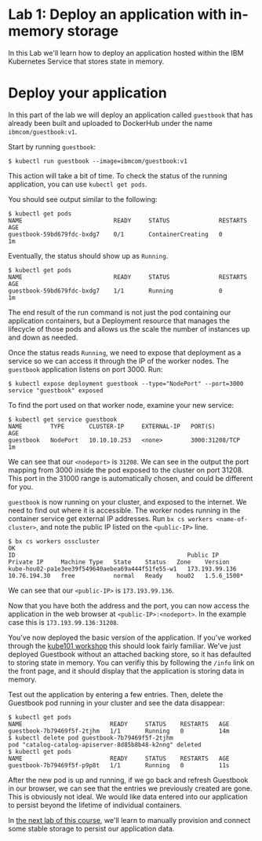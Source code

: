 # Lab 1: Deploy an application with in-memory storage

In this Lab we'll learn how to deploy an application hosted within the IBM Kubernetes Service that stores
state in memory.

# Deploy your application

In this part of the lab we will deploy an application called `guestbook`
that has already been built and uploaded to DockerHub under the name
`ibmcom/guestbook:v1`.

Start by running `guestbook`:

```
$ kubectl run guestbook --image=ibmcom/guestbook:v1
```

This action will take a bit of time. To check the status of the running application,
you can use `kubectl get pods`.

You should see output similar to the following:
```console
$ kubectl get pods
NAME                          READY     STATUS              RESTARTS   AGE
guestbook-59bd679fdc-bxdg7    0/1       ContainerCreating   0          1m
```
Eventually, the status should show up as `Running`.
```console
$ kubectl get pods
NAME                          READY     STATUS              RESTARTS   AGE
guestbook-59bd679fdc-bxdg7    1/1       Running             0          1m
```

The end result of the run command is not just the pod containing our application containers,
but a Deployment resource that manages the lifecycle of those pods and allows us the scale
the number of instances up and down as needed.
 
Once the status reads `Running`, we need to expose that deployment as a
service so we can access it through the IP of the worker nodes.
The `guestbook` application listens on port 3000.  Run:

```console
$ kubectl expose deployment guestbook --type="NodePort" --port=3000
service "guestbook" exposed
```

To find the port used on that worker node, examine your new service:
```console
$ kubectl get service guestbook
NAME        TYPE       CLUSTER-IP     EXTERNAL-IP   PORT(S)          AGE
guestbook   NodePort   10.10.10.253   <none>        3000:31208/TCP   1m
```

We can see that our `<nodeport>` is `31208`. We can see in the output the port mapping from 3000 inside 
the pod exposed to the cluster on port 31208. This port in the 31000 range is automatically chosen, 
and could be different for you.

`guestbook` is now running on your cluster, and exposed to the internet. We need to find out where it is accessible.
The worker nodes running in the container service get external IP addresses.
Run `bx cs workers <name-of-cluster>`, and note the public IP listed on the `<public-IP>` line.
```console
$ bx cs workers osscluster
OK
ID                                                 Public IP        Private IP     Machine Type   State    Status   Zone    Version  
kube-hou02-pa1e3ee39f549640aebea69a444f51fe55-w1   173.193.99.136   10.76.194.30   free           normal   Ready    hou02   1.5.6_1500*
```

We can see that our `<public-IP>` is `173.193.99.136`.
   
Now that you have both the address and the port, you can now access the application in the web browser
at `<public-IP>:<nodeport>`. In the example case this is `173.193.99.136:31208`.
   
You've now deployed the basic version of the application. If you've worked through the [kube101 workshop](https://github.com/IBM/kube101/tree/master/workshop)
this should look fairly familiar. We've just deployed Guestbook without an attached backing store, so it has defaulted to storing state in memory. You can verifiy
this by following the `/info` link on the front page, and it should display that the application is storing data in memory.

Test out the application by entering a few entries. Then, delete the Guestbook pod running in your cluster and see the data disappear:
```console
$ kubectl get pods
NAME                         READY     STATUS    RESTARTS   AGE
guestbook-7b79469f5f-2tjhm   1/1       Running   0          14m
$ kubectl delete pod guestbook-7b79469f5f-2tjhm
pod "catalog-catalog-apiserver-8d85b8b48-k2nng" deleted
$ kubectl get pods
NAME                         READY     STATUS    RESTARTS   AGE
guestbook-7b79469f5f-p9p8t   1/1       Running   0          11s
```

After the new pod is up and running, if we go back and refresh Guestbook in our browser, we can see that the entries 
we previously created are gone. This is obviously not ideal. We would like data
entered into our application to persist beyond the lifetime of individual containers.

In [the next lab of this course](../Lab2/README.md), we'll learn to manually provision
and connect some stable storage to persist our application data.
